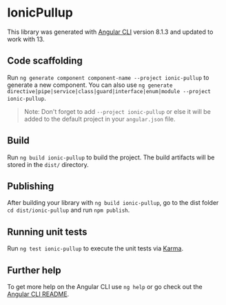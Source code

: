 # IonicPullup

This library was generated with [Angular CLI](https://github.com/angular/angular-cli) version 8.1.3 and updated to work with 13.

## Code scaffolding

Run `ng generate component component-name --project ionic-pullup` to generate a new component. You can also use `ng generate directive|pipe|service|class|guard|interface|enum|module --project ionic-pullup`.
> Note: Don't forget to add `--project ionic-pullup` or else it will be added to the default project in your `angular.json` file. 

## Build

Run `ng build ionic-pullup` to build the project. The build artifacts will be stored in the `dist/` directory.

## Publishing

After building your library with `ng build ionic-pullup`, go to the dist folder `cd dist/ionic-pullup` and run `npm publish`.

## Running unit tests

Run `ng test ionic-pullup` to execute the unit tests via [Karma](https://karma-runner.github.io).

## Further help

To get more help on the Angular CLI use `ng help` or go check out the [Angular CLI README](https://github.com/angular/angular-cli/blob/master/README.md).
